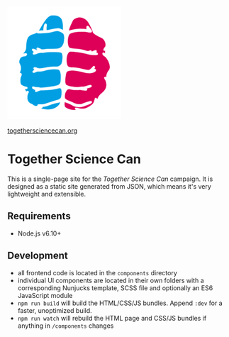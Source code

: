 ![TSC logo](https://raw.githubusercontent.com/wellcometrust/together-science-can/master/static/images/icons/android-chrome-256x256.png)

[togethersciencecan.org](togethersciencecan.org)

# Together Science Can

This is a single-page site for the *Together Science Can* campaign. It is designed as a static site generated from JSON, which means it's very lightweight and extensible.

## Requirements

+ Node.js v6.10+

## Development

+ all frontend code is located in the `components` directory
+ individual UI components are located in their own folders with a corresponding Nunjucks template, SCSS file and optionally an ES6 JavaScript module
+ `npm run build` will build the HTML/CSS/JS bundles. Append `:dev` for a faster, unoptimized build.
+ `npm run watch` will rebuild the HTML page and CSS/JS bundles if anything in `/components` changes
